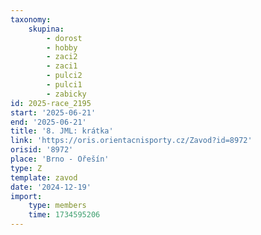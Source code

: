 ```yaml
---
taxonomy:
    skupina:
        - dorost
        - hobby
        - zaci2
        - zaci1
        - pulci2
        - pulci1
        - zabicky
id: 2025-race_2195
start: '2025-06-21'
end: '2025-06-21'
title: '8. JML: krátka'
link: 'https://oris.orientacnisporty.cz/Zavod?id=8972'
orisid: '8972'
place: 'Brno - Ořešín'
type: Z
template: zavod
date: '2024-12-19'
import:
    type: members
    time: 1734595206
---
```



